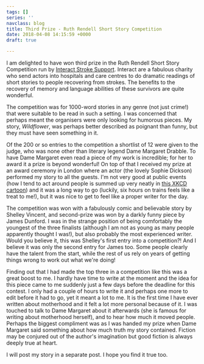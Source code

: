 ```yaml
---
tags: []
series: ''
navclass: blog
title: Third Prize - Ruth Rendell Short Story Competition
date: 2018-04-08 14:15:59 +0000
draft: true

---
```

I am delighted to have won third prize in the Ruth Rendell Short Story Competition run by [Interact Stroke Support](http://www.interactstrokesupport.org/). Interact are a fabulous charity who send actors into hospitals and care centres to do dramatic readings of short stories to people recovering from strokes. The benefits to the recovery of memory and language abilities of these survivors are quite wonderful.

The competition was for 1000-word stories in any genre (not just crime!) that were suitable to be read in such a setting. I was concerned that perhaps meant the organisers were only looking for humorous pieces. My story, _Wildflower_, was perhaps better described as poignant than funny, but they must have seen something in it.

Of the 200 or so entries to the competition a shortlist of 12 were given to the judge, who was none other than literary legend Dame Margaret Drabble. To have Dame Margaret even read a piece of my work is incredible; for her to award it a prize is beyond wonderful! On top of that I received my prize at an award ceremony in London where an actor (the lovely Sophie Dickson) performed my story to all the guests. I'm not very good at public events (how I tend to act around people is summed up very neatly in [this XKCD cartoon](https://xkcd.com/1976/)) and it was a long way to go (luckily, six hours on trains feels like a treat to me!), but it was nice to get to feel like a proper writer for the day.

The competition was won with a fabulously comic and believable story by Shelley Vincent, and second-prize was won by a darkly funny piece by James Dunford. I was in the strange position of being comfortably the youngest of the three finalists (although I am not as young as many people apparently thought I was!), but also probably the most experienced writer. Would you believe it, this was Shelley's first entry into a competition?! And I believe it was only the second entry for James too. Some people clearly have the talent from the start, while the rest of us rely on years of getting things wrong to work out what we're doing!

Finding out that I had made the top three in a competition like this was a great boost to me. I hardly have time to write at the moment and the idea for this piece came to me suddenly just a few days before the deadline for this contest. I only had a couple of hours to write it and perhaps one more to edit before it had to go, yet it meant a lot to me. It is the first time I have ever written about motherhood and it felt a lot more personal because of it. I was touched to talk to Dame Margaret about it afterwards (she is famous for writing about motherhood herself), and to hear how much it moved people. Perhaps the biggest compliment was as I was handed my prize when Dame Margaret said something about how much truth my story contained. Fiction may be conjured out of the author's imagination but good fiction is always deeply true at heart.

I will post my story in a separate post. I hope you find it true too.